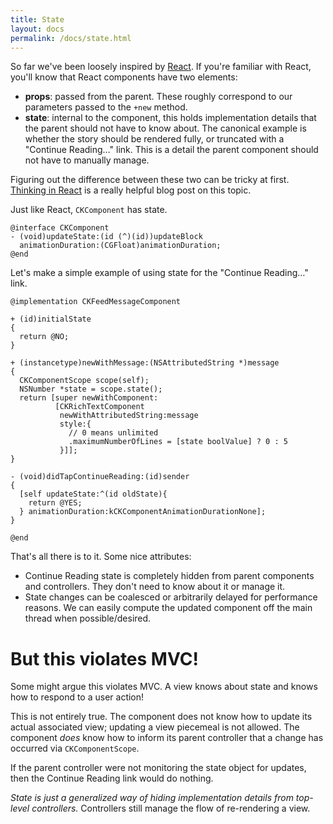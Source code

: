```yaml
---
title: State
layout: docs
permalink: /docs/state.html
---
```


So far we've been loosely inspired by [React](http://facebook.github.io/react/). If you're familiar with React, you'll know that React components have two elements:

- **props**: passed from the parent. These roughly correspond to our parameters passed to the `+new` method.
- **state**: internal to the component, this holds implementation details that the parent should not have to know about. The canonical example is whether the story should be rendered fully, or truncated with a "Continue Reading…" link. This is a detail the parent component should not have to manually manage.

Figuring out the difference between these two can be tricky at first. [Thinking in React](http://facebook.github.io/react/blog/2013/11/05/thinking-in-react.html) is a really helpful blog post on this topic.

Just like React, `CKComponent` has state.

```objc++
@interface CKComponent
- (void)updateState:(id (^)(id))updateBlock
  animationDuration:(CGFloat)animationDuration;
@end
```

Let's make a simple example of using state for the "Continue Reading…" link.

```objc++
@implementation CKFeedMessageComponent

+ (id)initialState
{
  return @NO;
}

+ (instancetype)newWithMessage:(NSAttributedString *)message
{
  CKComponentScope scope(self);
  NSNumber *state = scope.state();
  return [super newWithComponent:
          [CKRichTextComponent
           newWithAttributedString:message
           style:{
             // 0 means unlimited
             .maximumNumberOfLines = [state boolValue] ? 0 : 5
           }]];
}

- (void)didTapContinueReading:(id)sender
{
  [self updateState:^(id oldState){
    return @YES;
  } animationDuration:kCKComponentAnimationDurationNone];
}

@end
```
That's all there is to it. Some nice attributes:

- Continue Reading state is completely hidden from parent components and controllers. They don't need to know about it or manage it.
- State changes can be coalesced or arbitrarily delayed for performance reasons. We can easily compute the updated component off the main thread when possible/desired.

# But this violates MVC!

Some might argue this violates MVC. A view knows about state and knows how to respond to a user action!

This is not entirely true. The component does not know how to update its actual associated view; updating a view piecemeal is not allowed. The component *does* know how to inform its parent controller that a change has occurred via `CKComponentScope`.

If the parent controller were not monitoring the state object for updates, then the Continue Reading link would do nothing.

*State is just a generalized way of hiding implementation details from top-level controllers.* Controllers still manage the flow of re-rendering a view.
